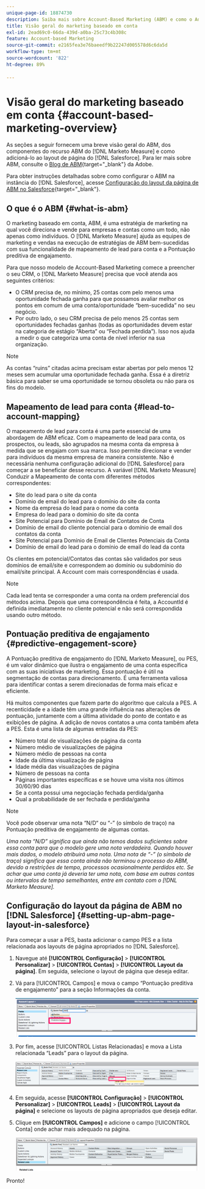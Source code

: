 ```yaml
---
unique-page-id: 18874730
description: Saiba mais sobre Account-Based Marketing (ABM) e como o Adobe Marketo Measure ajuda as equipes de marketing e vendas a executarem estratégias de ABM bem-sucedidas.
title: Visão geral do marketing baseado em conta
exl-id: 2ead69c0-66da-439d-a0ba-25c73c4b308c
feature: Account-based Marketing
source-git-commit: e2165fea3e76baeedf9b22247d005578d6c6da5d
workflow-type: tm+mt
source-wordcount: '822'
ht-degree: 89%

---
```


# Visão geral do marketing baseado em conta {#account-based-marketing-overview}

As seções a seguir fornecem uma breve visão geral do ABM, dos componentes do recurso ABM do [!DNL Marketo Measure] e como adicioná-lo ao layout de página do [!DNL Salesforce]. Para ler mais sobre ABM, consulte o [Blog de ABM](https://business.adobe.com/blog/basics/account-based-marketing){target="_blank"} da Adobe.

Para obter instruções detalhadas sobre como configurar o ABM na instância do [!DNL Salesforce], acesse [Configuração do layout da página de ABM no Salesforce](/help/advanced-marketo-measure-features/account-based-marketing/account-based-marketing-overview.md#setting-up-abm-page-layout-in-salesforce){target="_blank"}.

## O que é o ABM {#what-is-abm}

O marketing baseado em conta, ABM, é uma estratégia de marketing na qual você direciona e vende para empresas e contas como um todo, não apenas como indivíduos. O [!DNL Marketo Measure] ajuda as equipes de marketing e vendas na execução de estratégias de ABM bem-sucedidas com sua funcionalidade de mapeamento de lead para conta e a Pontuação preditiva de engajamento.

Para que nosso modelo de Account-Based Marketing comece a preencher o seu CRM, o [!DNL Marketo Measure] precisa que você atenda aos seguintes critérios:

* O CRM precisa de, no mínimo, 25 contas com pelo menos uma oportunidade fechada ganha para que possamos avaliar melhor os pontos em comum de uma conta/oportunidade “bem-sucedida” no seu negócio.
* Por outro lado, o seu CRM precisa de pelo menos 25 contas sem oportunidades fechadas ganhas (todas as oportunidades devem estar na categoria de estágio “Aberta” ou “Fechada perdida”). Isso nos ajuda a medir o que categoriza uma conta de nível inferior na sua organização.

>[!NOTE]
>
>As contas “ruins” citadas acima precisam estar abertas por pelo menos 12 meses sem acumular uma oportunidade fechada ganha. Essa é a diretriz básica para saber se uma oportunidade se tornou obsoleta ou não para os fins do modelo.

## Mapeamento de lead para conta {#lead-to-account-mapping}

O mapeamento de lead para conta é uma parte essencial de uma abordagem de ABM eficaz. Com o mapeamento de lead para conta, os prospectos, ou leads, são agrupados na mesma conta da empresa à medida que se engajam com sua marca. Isso permite direcionar e vender para indivíduos da mesma empresa de maneira consistente. Não é necessária nenhuma configuração adicional do [!DNL Salesforce] para começar a se beneficiar desse recurso. A variável [!DNL Marketo Measure] Conduzir a Mapeamento de conta com diferentes métodos correspondentes:

* Site do lead para o site da conta
* Domínio de email do lead para o domínio do site da conta
* Nome da empresa do lead para o nome da conta
* Empresa do lead para o domínio do site da conta
* Site Potencial para Domínio de Email de Contatos de Conta
* Domínio de email do cliente potencial para o domínio de email dos contatos da conta
* Site Potencial para Domínio de Email de Clientes Potenciais da Conta
* Domínio de email do lead para o domínio de email do lead da conta

Os clientes em potencial/Contatos das contas são validados por seus domínios de email/site e correspondem ao domínio ou subdomínio do email/site principal. A Account com mais correspondências é usada.

>[!NOTE]
>
>Cada lead tenta se corresponder a uma conta na ordem preferencial dos métodos acima. Depois que uma correspondência é feita, a AccountId é definida imediatamente no cliente potencial e não será correspondida usando outro método.

## Pontuação preditiva de engajamento {#predictive-engagement-score}

A Pontuação preditiva de engajamento do [!DNL Marketo Measure], ou PES, é um valor dinâmico que ilustra o engajamento de uma conta específica com as suas iniciativas de marketing. Essa pontuação é útil na segmentação de contas para direcionamento. É uma ferramenta valiosa para identificar contas a serem direcionadas de forma mais eficaz e eficiente.

Há muitos componentes que fazem parte do algoritmo que calcula a PES. A recenticidade e a idade têm uma grande influência nas alterações de pontuação, juntamente com a última atividade do ponto de contato e as exibições de página. A adição de novos contatos a uma conta também afeta a PES. Esta é uma lista de algumas entradas da PES:

* Número total de visualizações de página da conta
* Número médio de visualizações de página
* Número médio de pessoas na conta
* Idade da última visualização de página
* Idade média das visualizações de página
* Número de pessoas na conta
* Páginas importantes específicas e se houve uma visita nos últimos 30/60/90 dias
* Se a conta possui uma negociação fechada perdida/ganha
* Qual a probabilidade de ser fechada e perdida/ganha

>[!NOTE]
>
>Você pode observar uma nota “N/D“ ou “-” (o símbolo de traço) na Pontuação preditiva de engajamento de algumas contas.

_Uma nota “N/D” significa que ainda não temos dados suficientes sobre essa conta para que o modelo gere uma nota verdadeira. Quando houver mais dados, o modelo atribuirá uma nota._
_Uma nota de “-” (o símbolo de traço) significa que essa conta ainda não terminou o processo do ABM, devido a restrições de tempo, processos ocasionalmente perdidos etc. Se achar que uma conta já deveria ter uma nota, com base em outras contas ou intervalos de tempo semelhantes, entre em contato com o [!DNL Marketo Measure]._

## Configuração do layout da página de ABM no [!DNL Salesforce] {#setting-up-abm-page-layout-in-salesforce}

Para começar a usar a PES, basta adicionar o campo PES e a lista relacionada aos layouts de página apropriados no [!DNL Salesforce].

1. Navegue até **[!UICONTROL Configuração]** > **[!UICONTROL Personalizar]** > **[!UICONTROL Contas]** > **[!UICONTROL Layout da página]**. Em seguida, selecione o layout de página que deseja editar.
1. Vá para [!UICONTROL Campos] e mova o campo “Pontuação preditiva de engajamento” para a seção Informações da conta.

   ![](assets/1.png)

1. Por fim, acesse [!UICONTROL Listas Relacionadas] e mova a Lista relacionada “Leads” para o layout da página.

   ![](assets/2.png)

1. Em seguida, acesse **[!UICONTROL Configuração]** > **[!UICONTROL Personalizar]** > **[!UICONTROL Leads]** > **[!UICONTROL Layout da página]** e selecione os layouts de página apropriados que deseja editar.
1. Clique em **[!UICONTROL Campos]** e adicione o campo [!UICONTROL Conta] onde achar mais adequado na página.

   ![](assets/3.png)

Pronto!

